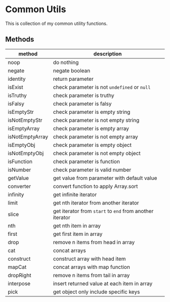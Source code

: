 # Common Utils

This is collection of my common utility functions.

## Methods

| method          | description                                              |
|-----------------|----------------------------------------------------------|
| noop            | do nothing                                               |
| negate          | negate boolean                                           |
| identity        | return parameter                                         |
| isExist         | check parameter is not `undefined` or `null`             |
| isTruthy        | check parameter is truthy                                |
| isFalsy         | check parameter is falsy                                 |
| isEmptyStr      | check parameter is empty string                          |
| isNotEmptyStr   | check parameter is not empty string                      |
| isEmptyArray    | check parameter is empty array                           |
| isNotEmptyArray | check parameter is not empty array                       |
| isEmptyObj      | check parameter is empty object                          |
| isNotEmptyObj   | check parameter is not empty object                      |
| isFunction      | check parameter is function                              |
| isNumber        | check parameter is valid number                          |
| getValue        | get value from parameter with default value              |
| converter       | convert function to apply Array.sort                     |
| infinity        | get infinite iterator                                    |
| limit           | get nth iterator from another iterator                   |
| slice           | get iterator from `start` to `end` from another iterator |
| nth             | get nth item in array                                    |
| first           | get first item in array                                  |
| drop            | remove n items from head in array                        |
| cat             | concat arrays                                            |
| construct       | construct array with head item                           |
| mapCat          | concat arrays with map function                          |
| dropRight       | remove n items from tail in array                        |
| interpose       | insert returned value at each item in array              |
| pick            | get object only include specific keys                    |


